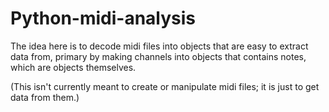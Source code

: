 Python-midi-analysis
====================
The idea here is to decode midi files into objects that are easy to extract data from, primary by making channels into objects that contains notes, which are objects themselves. 

(This isn't currently meant to create or manipulate midi files; it is just to get data from them.)
